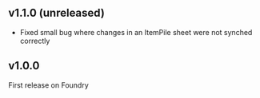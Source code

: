 ## v1.1.0 (unreleased)
- Fixed small bug where changes in an ItemPile sheet were not synched correctly

## v1.0.0
First release on Foundry
